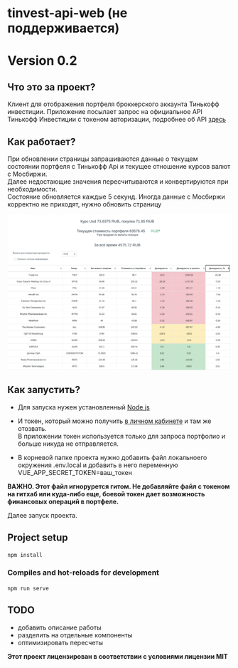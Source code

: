 # tinvest-api-web (не поддерживается)
# Version 0.2

## Что это за проект?
Клиент для отображения портфеля броккерского аккаунта Тинькофф инвестиции.
Приложение посылает запрос на официальное API Тинькофф Инвестиции с токеном авторизации, подробнее об API [здесь](https://tinkoffcreditsystems.github.io/invest-openapi/)

## Как работает?
При обновлении страницы запрашиваются данные о текущем состоянии портфеля с Тинькофф Api и текущее отношение курсов валют с Мосбиржи.  
Далее недостающие значения пересчитываются и конвертируются при необходимости.   
Состояние обновляется каждые 5 секунд. Иногда данные с Мосбиржи корректно не приходят, нужно обновить страницу

![](https://github.com/rdnt42/tinvest-api-web/blob/master/examples/portfolio.jpg)

## Как запустить?
- Для запуска нужен установленный [Node js](https://nodejs.org/en/)  

- И токен, который можно получить [в личном кабинете](https://tinkoffcreditsystems.github.io/invest-openapi/auth/) и там же отозвать.  
В приложении токен используется только для запроса портфолио и больше никуда не отправляется.  

- В корневой папке проекта нужно добавить файл локальноего окружения .env.local и добавить в него переменную VUE_APP_SECRET_TOKEN=ваш_токен  

**ВАЖНО. Этот файл игнорурется гитом. Не добавляйте файл с токеном на гитхаб или куда-либо еще, боевой токен дает возможность финансовых операций в портфеле.**

Далее запуск проекта.

## Project setup
```
npm install
```

### Compiles and hot-reloads for development
```
npm run serve
```
## TODO
- добавить описание работы
- разделить на отдельные компоненты
- оптимизировать пересчеты

**Этот проект лицензирован в соответствии с условиями лицензии MIT**

